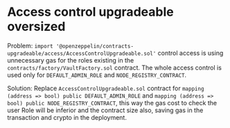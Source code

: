 # Access control upgradeable oversized

Problem:
`import '@openzeppelin/contracts-upgradeable/access/AccessControlUpgradeable.sol'` control access is using unnecessary gas for the roles existing in the `contracts/factory/VaultFactory.sol` contract. 
The whole access control is used only for `DEFAULT_ADMIN_ROLE` and `NODE_REGISTRY_CONTRACT`.

Solution:
Replace `AccessControlUpgradeable.sol` contract for `mapping (address => bool) public DEFAULT_ADMIN_ROLE` and `mapping (address => bool) public NODE_REGISTRY_CONTRACT`, this way the gas cost to check the user Role will be inferior and the contract size also, saving gas in the transaction and crypto in the deployment.